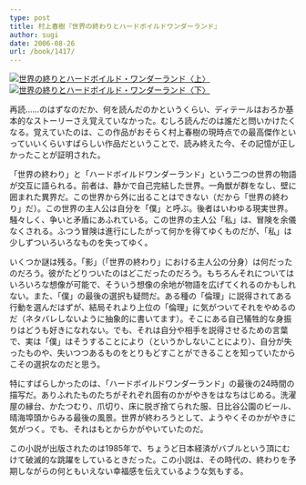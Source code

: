 ```yaml
---
type: post
title: 村上春樹『世界の終わりとハードボイルドワンダーランド』
author: sugi
date: 2006-08-26
url: /book/1417/
---
```

<a href="http://www.amazon.co.jp/exec/obidos/ASIN/4101001340/chezsugi-22/ref=nosim/" target="_blank" name="amazletlink"><img class="alignleft" src="http://ec2.images-amazon.com/images/I/511WD5D924L.SL160.jpg" alt="世界の終りとハードボイルド・ワンダーランド〈上〉" /></a><a href="http://www.amazon.co.jp/exec/obidos/ASIN/4101001359/chezsugi-22/ref=nosim/" target="_blank" name="amazletlink"><img class="alignleft" src="http://ec2.images-amazon.com/images/I/51RHJ4HTC1L.SL160.jpg" alt="世界の終りとハードボイルド・ワンダーランド〈下〉" /></a>

再読……のはずなのだか、何を読んだのかというくらい、ディテールはおろか基本的なストーリーさえ覚えていなかった。むしろ読んだのは誰だと問いかけたくなる。覚えていたのは、この作品がおそらく村上春樹の現時点での最高傑作といっていいくらいすばらしい作品だということで、読み終えた今、その記憶が正しかったことが証明された。

「世界の終わり」と「ハードボイルドワンダーランド」という二つの世界の物語が交互に語られる。前者は、静かで自己完結した世界。一角獣が群をなし、壁に囲まれた異界だ。この世界から外に出ることはできない（だから「世界の終わり」だ）。この世界の主人公は自分を「僕」と呼ぶ。後者はいわゆる現実世界。騒々しく、争いと矛盾にあふれている。この世界の主人公「私」は、冒険を余儀なくされる。ふつう冒険は進行にしたがって何かを得てゆくものだが、「私」は少しずついろいろなものを失ってゆく。

いくつか謎は残る。「影」（「世界の終わり」における主人公の分身）は何だったのだろう。彼がたどりついたのはどこだったのだろう。もちろんそれについてはいろいろな想像が可能で、そういう想像の余地が物語を広げてくれるのかもしれない。また、「僕」の最後の選択も疑問だ。ある種の「倫理」に説得されてある行動を選んだはずが、結局それより上位の「倫理」に気がついてそれをやめるのだ（ネタバレしないように抽象的に書いてます）。そこにある自己犠牲的な身振りはどうも好きになれない。でも、それは自分や相手を説得させるための言葉で、実は「僕」はそうすることにより（というかしないことにより）、自分が失ったものや、失いつつあるものをとりもどすことができることを知っていたからこその選択なのだと思う。

特にすばらしかったのは、「ハードボイルドワンダーランド」の最後の24時間の描写だ。ありふれたものたちがそれぞれ固有のかがやきをはなちはじめる。洗濯屋の縁台、かたつむり、爪切り、床に脱ぎ捨てられた服、日比谷公園のビール、晴海埠頭からみる最後の風景。世界が終わろうとして、ようやくそのかがやきに気がつく。でも、それはもとからかがやいていたのだ。

この小説が出版されたのは1985年で、ちょうど日本経済がバブルという頂にむけて破滅的な跳躍をしているときだった。この小説は、その時代の、終わりを予期しながらの何ともいえない幸福感を伝えているような気もする。
